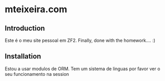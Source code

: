 mteixeira.com  
=======================

Introduction
------------
Este é o meu site pessoal em ZF2.
Finally, done with the homework.... :)

Installation
------------
Estou a usar modulos de ORM.
Tem um sistema de linguas por favor ver o seu funcionamento na session
